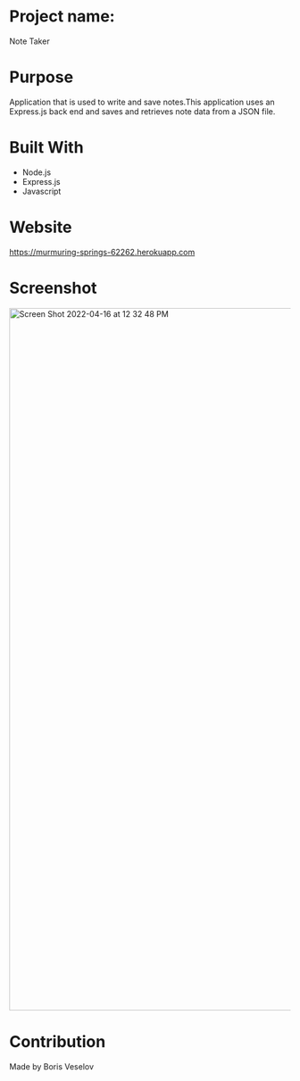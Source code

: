 # Project name: 

Note Taker

# Purpose

Application that is used to write and save notes.This application uses an Express.js back end and saves and retrieves note data from a JSON file.

# Built With

* Node.js
* Express.js
* Javascript

# Website

https://murmuring-springs-62262.herokuapp.com

# Screenshot

<img width="1259" alt="Screen Shot 2022-04-16 at 12 32 48 PM" src="https://user-images.githubusercontent.com/96749114/163683489-f0a6fe4d-0fc8-4ba5-a92e-c90e7a817d7a.png">

# Contribution

Made by Boris Veselov
